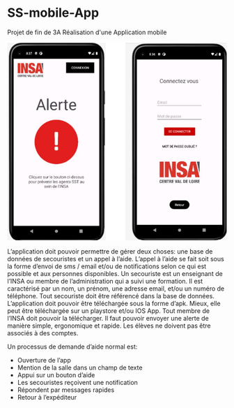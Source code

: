 # SS-mobile-App
Projet de fin de 3A
Réalisation d'une Application mobile

![image](sstesla.png)

L’application doit pouvoir permettre de gérer deux choses: une base de données de secouristes et un appel à l’aide. L’appel à l’aide se fait soit sous la forme d’envoi de sms / email et/ou de notifications selon ce qui est possible et aux personnes disponibles.
Un secouriste est un enseignant de l’INSA ou membre de l’administration qui a suivi une formation. Il est caractérisé par un nom, un prénom, une adresse email, et/ou un numéro de téléphone. Tout secouriste doit être référencé dans la base de données. 
L’application doit pouvoir être téléchargée sous la forme d’apk. Mieux, elle peut être téléchargée sur un playstore et/ou IOS App.
Tout membre de l’INSA doit pouvoir la télécharger. Il faut pouvoir envoyer une alerte de manière simple, ergonomique et rapide. Les élèves ne doivent pas être associés à des comptes. 

Un processus de demande d’aide normal est:
- Ouverture de l’app
- Mention de la salle dans un champ de texte
- Appui sur un bouton d’aide
- Les secouristes reçoivent une notification
- Répondent par messages rapides
- Retour à l’expéditeur
